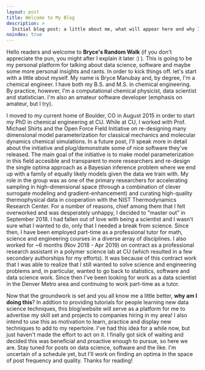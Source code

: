 ```yaml
---
layout: post
title: Welcome to My Blog
description: >
  Initial blog post: a little about me, what will appear here and why I'm doing this.
noindex: true
---
```


Hello readers and welcome to **Bryce's Random Walk** (if you don't appreciate the pun, you might after I explain it later :) ).
This is going to be my personal platform for talking about data science, software and maybe some more personal insights and rants.
In order to kick things off. let's start with a little about myself. My name is Bryce Manubay and, by degree, I'm a chemical engineer.
I have both my B.S. and M.S. in chemical engineering. By practice, however, I'm a computational chemical physicist, data scientist
and statistician. I'm also an amateur software developer (emphasis on amateur, but I try). 

I moved to my current home of Boulder, CO in August 2015 in order to start my PhD in chemical engineering at CU. While at CU, I worked
with Prof. Michael Shirts and the Open Force Field Initiative on re-designing many dimensional model parameterization for classical
mechanics and molecular dynamics chemical simulations. In a future post, I'll speak more in detail about the initiative and 
plug/demonstrate some of nice software they've released. The main goal of the initiative is to make model parameterization in 
this field accesible and transparent to more researchers and re-design the single optima approach as a Bayesian inference problem where we 
end up with a family of equally likely models given the data we train with. My role in the group was as one of the primary researchers 
for accelerating sampling in high-dimensional space (through a combination of clever surrogate modeling and gradient-enhancement) and 
curating high-quality thermophysical data in cooperation with the NIST Thermodynamics Research Center. 
For a number of reasons, chief among them that I felt overworked and was desperately unhappy, I decided to "master out" in September 2018. 
I had fallen out of love with being a scientist and I wasn't sure what I wanted to do, only that I needed a break from science. 
Since then, I have been employed part-time as a professional tutor for math, science and engineering courses in a diverse array of 
disciplines. I also worked for ~6 months (Nov 2018 - Apr 2019) on contract as a professional research assistant in a polymer science lab 
at CU (which resulted in a few secondary authorships for my efforts). It was because of this contract work that I was able to realize that 
I still wanted to solve science and engineering problems and, in particular, wanted to go back to statistics, software and data science
work. Since then I've been looking for work as a data scientist in the Denver Metro area and continuing to work part-time as a tutor.

Now that the groundwork is set and you all know me a little better, **why am I doing this**? In addtion to providing tutorials for people
learning new data science techniques, this blog/website will serve as a platform for me to advertise my skill set and projects to 
companies hiring in my area! I also intend to use this as motivation to learn, practice and display new techniques to add to my 
repertoire. I've had this idea for a while now, but just haven't made the effort to act on it. I finally got sick of waiting and decided 
this was beneficial and proactive enough to pursue, so here we are. Stay tuned for posts on data science, software and the like. I'm 
uncertain of a schedule yet, but I'll work on finding an optima in the space of post frequency and quality. Thanks for reading! 



